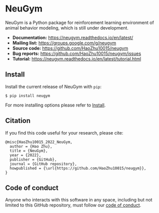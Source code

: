 # NeuGym

NeuGym is a Python package for reinforcement learning environment of animal behavior modeling, 
which is still under development.

* **Documentation:** https://neugym.readthedocs.io/en/latest/
* **Mailing list:** https://groups.google.com/g/neugym
* **Source code:** https://github.com/HaoZhu10015/neugym
* **Bug reports:** https://github.com/HaoZhu10015/neugym/issues
* **Tutorial:** https://neugym.readthedocs.io/en/latest/tutorial.html

## Install

Install the current release of NeuGym with ``pip``: 

    $ pip install neugym

For more installing options please refer to 
[Install](https://neugym.readthedocs.io/en/latest/install.html).

## Citation

If you find this code useful for your research, please cite:

    @misc{HaoZhu10015_2022_NeuGym,
      author = {Hao Zhu},
      title = {NeuGym},
      year = {2022},
      publisher = {GitHub},
      journal = {GitHub repository},
      howpublished = {\url{https://github.com/HaoZhu10015/neugym}},
    }


## Code of conduct

Anyone who interacts with this software in any space, 
including but not limited to this GitHub repository, 
must follow our [code of conduct](code_of_conduct.md).
